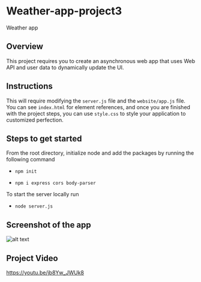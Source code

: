 # Weather-app-project3
Weather app

## Overview
This project requires you to create an asynchronous web app that uses Web API and user data to dynamically update the UI. 

## Instructions
This will require modifying the `server.js` file and the `website/app.js` file. You can see `index.html` for element references, and once you are finished with the project steps, you can use `style.css` to style your application to customized perfection.


## Steps to get started
From the root directory, initialize node and add the packages by running the following command

- `npm init` 

- `npm i express cors body-parser`

To start the server locally run 

- `node server.js`

## Screenshot of the app

![alt text](https://github.com/sdkdeepa/weather-app-project3/blob/main/MobileView.png)

## Project Video

https://youtu.be/jb8Yw_JWUk8


